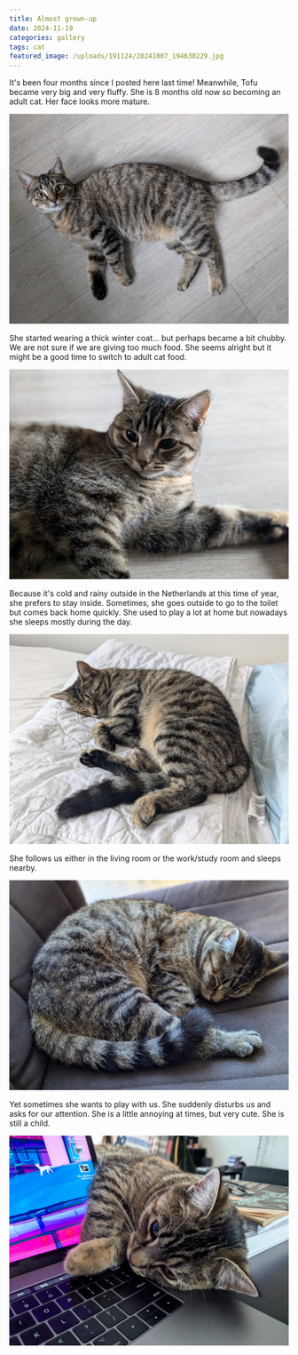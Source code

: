 ```yaml
---
title: Almost grown-up
date: 2024-11-19
categories: gallery
tags: cat
featured_image: /uploads/191124/20241007_194630229.jpg
---
```


It's been four months since I posted here last time! Meanwhile, Tofu became very big and very fluffy. She is 8 months old now so becoming an adult cat. Her face looks more mature.

![](/uploads/191124/20241110_083314924.jpg)

She started wearing a thick winter coat... but perhaps became a bit chubby. We are not sure if we are giving too much food. She seems alright but it might be a good time to switch to adult cat food.

![](/uploads/191124/20241109_081313647.jpg)

Because it's cold and rainy outside in the Netherlands at this time of year, she prefers to stay inside. Sometimes, she goes outside to go to the toilet but comes back home quickly. She used to play a lot at home but nowadays she sleeps mostly during the day.

![](/uploads/191124/20241020_083516943.jpg)

She follows us either in the living room or the work/study room and sleeps nearby.

![](/uploads/191124/20241104_112007212.jpg)

Yet sometimes she wants to play with us. She suddenly disturbs us and asks for our attention. She is a little annoying at times, but very cute. She is still a child.

![](/uploads/191124/20241115_110920590.jpg)
